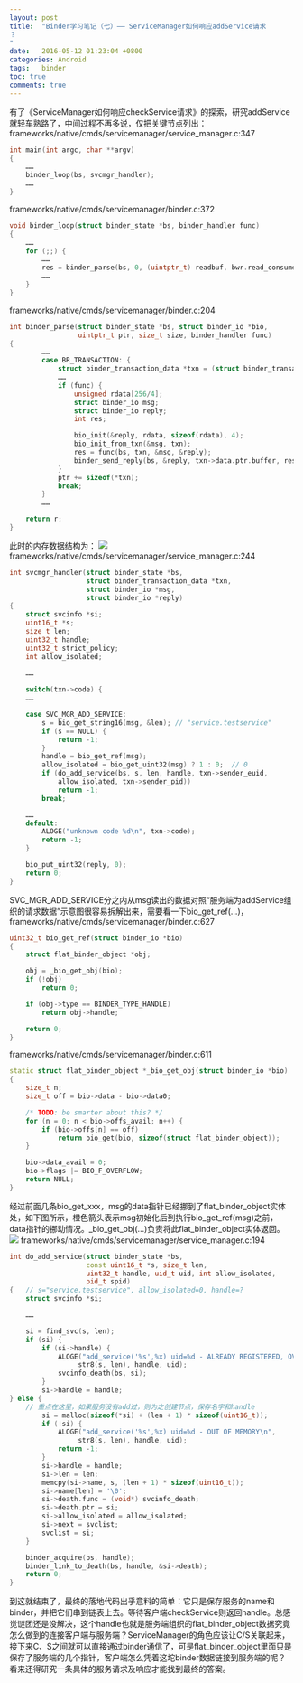 ```yaml
---
layout: post
title:  "Binder学习笔记（七）—— ServiceManager如何响应addService请求
？
"
date:   2016-05-12 01:23:04 +0800
categories: Android
tags:   binder
toc: true
comments: true
---
```

有了《ServiceManager如何响应checkService请求》的探索，研究addService就轻车熟路了，中间过程不再多说，仅把关键节点列出：
frameworks/native/cmds/servicemanager/service_manager.c:347
``` c++
int main(int argc, char **argv)
{
    ……
    binder_loop(bs, svcmgr_handler);
    ……
}
```
frameworks/native/cmds/servicemanager/binder.c:372
``` c++
void binder_loop(struct binder_state *bs, binder_handler func)
{
    ……
    for (;;) {
        ……
        res = binder_parse(bs, 0, (uintptr_t) readbuf, bwr.read_consumed, func);
        ……
    }
}
```
frameworks/native/cmds/servicemanager/binder.c:204
``` c++
int binder_parse(struct binder_state *bs, struct binder_io *bio,
                 uintptr_t ptr, size_t size, binder_handler func)
{
        ……
        case BR_TRANSACTION: {
            struct binder_transaction_data *txn = (struct binder_transaction_data *) ptr;
            ……
            if (func) {
                unsigned rdata[256/4];
                struct binder_io msg;
                struct binder_io reply;
                int res;

                bio_init(&reply, rdata, sizeof(rdata), 4);
                bio_init_from_txn(&msg, txn);
                res = func(bs, txn, &msg, &reply);
                binder_send_reply(bs, &reply, txn->data.ptr.buffer, res);
            }
            ptr += sizeof(*txn);
            break;
        }
        ……

    return r;
}
```
此时的内存数据结构为：
![](img01.png)
frameworks/native/cmds/servicemanager/service_manager.c:244
``` c++
int svcmgr_handler(struct binder_state *bs,
                   struct binder_transaction_data *txn,
                   struct binder_io *msg,
                   struct binder_io *reply)
{
    struct svcinfo *si;
    uint16_t *s;
    size_t len;
    uint32_t handle;
    uint32_t strict_policy;
    int allow_isolated;

    ……
   
    switch(txn->code) {
    ……

    case SVC_MGR_ADD_SERVICE:
        s = bio_get_string16(msg, &len); // "service.testservice"
        if (s == NULL) {
            return -1;
        }
        handle = bio_get_ref(msg);
        allow_isolated = bio_get_uint32(msg) ? 1 : 0;  // 0
        if (do_add_service(bs, s, len, handle, txn->sender_euid,
            allow_isolated, txn->sender_pid))
            return -1;
        break;

    ……
    default:
        ALOGE("unknown code %d\n", txn->code);
        return -1;
    }

    bio_put_uint32(reply, 0);
    return 0;
}
```
SVC_MGR_ADD_SERVICE分之内从msg读出的数据对照“服务端为addService组织的请求数据”示意图很容易拆解出来，需要看一下bio_get_ref(…)，frameworks/native/cmds/servicemanager/binder.c:627
``` c++
uint32_t bio_get_ref(struct binder_io *bio)
{
    struct flat_binder_object *obj;

    obj = _bio_get_obj(bio);
    if (!obj)
        return 0;

    if (obj->type == BINDER_TYPE_HANDLE)
        return obj->handle;

    return 0;
}
```
frameworks/native/cmds/servicemanager/binder.c:611
``` c++
static struct flat_binder_object *_bio_get_obj(struct binder_io *bio)
{
    size_t n;
    size_t off = bio->data - bio->data0;

    /* TODO: be smarter about this? */
    for (n = 0; n < bio->offs_avail; n++) {
        if (bio->offs[n] == off)
            return bio_get(bio, sizeof(struct flat_binder_object));
    }

    bio->data_avail = 0;
    bio->flags |= BIO_F_OVERFLOW;
    return NULL;
}
```
经过前面几条bio_get_xxx，msg的data指针已经挪到了flat_binder_object实体处，如下图所示，橙色箭头表示msg初始化后到执行bio_get_ref(msg)之前，data指针的挪动情况。_bio_get_obj(…)负责将此flat_binder_object实体返回。
![](img02.png)
frameworks/native/cmds/servicemanager/service_manager.c:194
``` c++
int do_add_service(struct binder_state *bs,
                   const uint16_t *s, size_t len,
                   uint32_t handle, uid_t uid, int allow_isolated,
                   pid_t spid)
{   // s="service.testservice", allow_isolated=0, handle=?
    struct svcinfo *si;

    ……

    si = find_svc(s, len);
    if (si) {
        if (si->handle) {
            ALOGE("add_service('%s',%x) uid=%d - ALREADY REGISTERED, OVERRIDE\n",
                 str8(s, len), handle, uid);
            svcinfo_death(bs, si);
        }
        si->handle = handle;
} else {
    // 重点在这里，如果服务没有add过，则为之创建节点，保存名字和handle
        si = malloc(sizeof(*si) + (len + 1) * sizeof(uint16_t));
        if (!si) {
            ALOGE("add_service('%s',%x) uid=%d - OUT OF MEMORY\n",
                 str8(s, len), handle, uid);
            return -1;
        }
        si->handle = handle;
        si->len = len;
        memcpy(si->name, s, (len + 1) * sizeof(uint16_t));
        si->name[len] = '\0';
        si->death.func = (void*) svcinfo_death;
        si->death.ptr = si;
        si->allow_isolated = allow_isolated;
        si->next = svclist;
        svclist = si;
    }

    binder_acquire(bs, handle);
    binder_link_to_death(bs, handle, &si->death);
    return 0;
}
```
到这就结束了，最终的落地代码出乎意料的简单：它只是保存服务的name和binder，并把它们串到链表上去。等待客户端checkService则返回handle。总感觉谜团还是没解决，这个handle也就是服务端组织的flat_binder_object数据究竟怎么做到的连接客户端与服务端？ServiceManager的角色应该让C/S关联起来，接下来C、S之间就可以直接通过binder通信了，可是flat_binder_object里面只是保存了服务端的几个指针，客户端怎么凭着这坨binder数据链接到服务端的呢？看来还得研究一条具体的服务请求及响应才能找到最终的答案。

